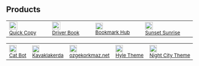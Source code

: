 <h2>Products</h2>

<table>
	<td>
		<img
			height="22"
			width="22"
			align="center"
			src="https://play-lh.googleusercontent.com/cigk4g5HlmZdDajjMVWlHq7dbJ27t-XW2Cbmj4XObPjTkYttaw_yZUrkS_hW6hMUDQ=w240-h480-rw"
		/> 
		<a href="https://play.google.com/store/apps/details?id=com.Kaosc.quickcopy" target="_blank">
			<small>Quick Copy</small>
		</a>
	</td>
	<td>
		<img
			height="22"
			width="22"
			align="center"
			src="https://play-lh.googleusercontent.com/G88arG_WBP0zgCfXsA-sZI1ouHJRirZ37kjI0WhnUgPV4KpUGhiNAQyzveTvE2Gshw=w240-h480-rw"
		/> 
		<a href="https://play.google.com/store/apps/details?id=com.Kaosc.SrcKitab" target="_blank">
			<small>Driver Book</small>
		</a>
	</td>
	<td>
		<img
			height="18"
			width="20"
			align="center"
			src="https://lh3.googleusercontent.com/lSJhZw7pGmXQcUQN4ZO7bLOsXHbLKKslqxrrsvpe2k5Jl8vh6EyZYhR5qO3xYJJyUN9WjcYzLGJaw2X0TePPsMuvDw=s60"
		/> 
		<a href="https://chrome.google.com/webstore/detail/bookmark-hub/eikgkolbokmiboemcnhdpfcpnilkomhd" target="_blank">
			<small>Bookmark Hub</small>
		</a>
	</td>
	<td>
		<img
			height="21"
			width="21"
			align="center"
			src="https://lh3.googleusercontent.com/PFta7M6CCporSkfaWGRIuW-DMk17NzNqmRnd8yK1uda220vn9S_baLgm4nLmlC3RSHkY78gUQk4pfQiivz4cDmPsWQ=s60"
		/> 
		<a href="https://chrome.google.com/webstore/detail/sunset-sunrise/gkfelccnlfiipepkjfmgbkaebppelfma" target="_blank">
			<small>Sunset Sunrise</small>
		</a>
	</td>
</table>
<table>
	<td>
		<img
			height="20"
			width="20"
			align="center"
			src="https://cdn.discordapp.com/avatars/1052869011366477844/2199842be7adbc385b2b70d683cc6e6d.png"
		/> 
		<a href="https://top.gg/bot/1052869011366477844?s=0832d84bff8e3" target="_blank">
			<small>Cat Bot</small>
		</a>
	</td>
	<td>
		<img
			height="19"
			width="19"
			align="center"
			src="https://kavaklakerda.vercel.app/favicon.ico"
		/> 
		<a href="https://kavaklakerda.vercel.app" target="_blank">
			<small>Kavaklakerda</small>
		</a>
	</td>
	<td>
		<img
			height="20"
			width="20"
			align="center"
			src="https://ozgekorkmaz.net/images/logo-transparent.png"
		/> 
		<a href="https://ozgekorkmaz.net" target="_blank">
			<small>ozgekorkmaz.net</small>
		</a>
	</td>
	<td>
		<img
			height="20"
			width="20"
			align="center"
			src="https://kaosc.gallerycdn.vsassets.io/extensions/kaosc/hyle/0.4.2/1747780119119/Microsoft.VisualStudio.Services.Icons.Default"
		/> 
		<a href="https://marketplace.visualstudio.com/items?itemName=Kaosc.hyle" target="_blank">
			<small>Hyle Theme</small>
		</a>
	</td>
	<td>
		<img
			height="20"
			width="20"
			align="center"
			src="https://lh3.googleusercontent.com/ak-3vc_3akW-gNaXSWtzMzbEhyUiSj7DfSn93ssFyZPhGsFZZTmT6lkXe-bw9azifLUgB272tP1vBte-axssG6ELySQ=s60"
		/> 
		<a href="https://chromewebstore.google.com/detail/night-city/hbgdgmaingeagmgmcfjpfndeamciggbl" target="_blank">
			<small>Night City Theme</small>
		</a>
	</td>
</table>
